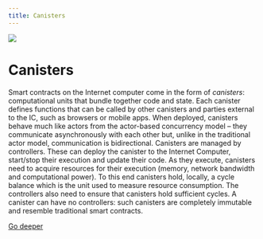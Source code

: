 ```yaml
---
title: Canisters
---
```


![](/img/how-it-works/canister-lifecycle.600x300.jpg)

# Canisters

Smart contracts on the Internet computer come in the form of *canisters*: computational units that bundle together code and state. Each canister defines functions that can be called by other canisters and parties external to the IC, such as browsers or mobile apps.
When deployed, canisters behave much like actors from the actor-based concurrency model – they communicate asynchronously with each other but, unlike in the traditional actor model, communication is bidirectional. 
Canisters are managed by controllers. These can deploy the canister to the Internet Computer, start/stop their execution and update their code.  As they execute, canisters need to acquire resources for their execution (memory, network bandwidth and computational power). To this end canisters hold, locally, a cycle balance which is the unit used to measure resource consumption. The controllers also need to ensure that canisters hold sufficient cycles. 
A canister can have no controllers: such canisters are completely immutable and resemble traditional smart contracts.


[Go deeper](/how-it-works/canister-lifecycle/)
